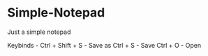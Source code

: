 # Simple-Notepad
Just a simple notepad

Keybinds - 
Ctrl + Shift + S - Save as
Ctrl + S - Save
Ctrl + O - Open
